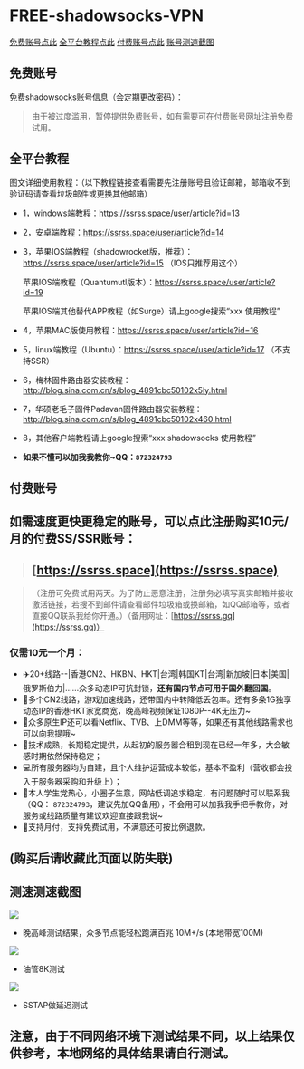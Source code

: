 # FREE-shadowsocks-VPN

[免费账号点此](#1)
[全平台教程点此](#2)
[付费账号点此](#3)
[账号测速截图](#4)

<h2 id="1">免费账号</h2>
免费shadowsocks账号信息（会定期更改密码）：

>由于被过度滥用，暂停提供免费账号，如有需要可在付费账号网址注册免费试用。

<h2 id="2">全平台教程</h2>
图文详细使用教程：（以下教程链接查看需要先注册账号且验证邮箱，邮箱收不到验证码请查看垃圾邮件或更换其他邮箱）

- 1，windows端教程：https://ssrss.space/user/article?id=13
- 2，安卓端教程：https://ssrss.space/user/article?id=14
- 3，苹果IOS端教程（shadowrocket版，推荐）：https://ssrss.space/user/article?id=15 （IOS只推荐用这个）
   
   苹果IOS端教程（Quantumutl版本）：https://ssrss.space/user/article?id=19
   
   苹果IOS端其他替代APP教程（如Surge）请上google搜索“xxx 使用教程”
- 4，苹果MAC版使用教程：https://ssrss.space/user/article?id=16
- 5，linux端教程（Ubuntu）：https://ssrss.space/user/article?id=17 （不支持SSR）
- 6，梅林固件路由器安装教程：http://blog.sina.com.cn/s/blog_4891cbc50102x5ly.html
- 7，华硕老毛子固件Padavan固件路由器安装教程：http://blog.sina.com.cn/s/blog_4891cbc50102x460.html
- 8，其他客户端教程请上google搜索“xxx shadowsocks 使用教程”
- **如果不懂可以加我我教你~QQ：`872324793`**

<h2 id="3">付费账号</h2>

## 如需速度更快更稳定的账号，可以点此注册购买10元/月的付费SS/SSR账号：
> ## **[https://ssrss.space](https://ssrss.space)**

>（注册可免费试用两天。为了防止恶意注册，注册务必填写真实邮箱并接收激活链接，若搜不到邮件请查看邮件垃圾箱或换邮箱，如QQ邮箱等，或者直接QQ联系我给你开通。）（备用网址：[https://ssrss.gq](https://ssrss.gq)）

### 仅需10元一个月：
- ✈️20+线路--|香港CN2、HKBN、HKT|台湾|韩国KT|台湾|新加坡|日本|美国|俄罗斯伯力|……众多动态IP可抗封锁，**还有国内节点可用于国外翻回国**。
- 🚀多个CN2线路，游戏加速线路，还带国内中转降低丢包率。还有多条1G独享动态IP的香港HKT家宽商宽，晚高峰视频保证1080P--4K无压力~
- 🚁众多原生IP还可以看Netflix、TVB、上DMM等等，如果还有其他线路需求也可以向我提哦~
- 🛫技术成熟，长期稳定提供，从起初的服务器合租到现在已经一年多，大会敏感时期依然保持稳定；
- 💻所有服务器均为自建，且个人维护运营成本较低，基本不盈利（营收都会投入于服务器采购和升级上）；
- 👩本人学生党热心，小圈子生意，网站低调追求稳定，有问题随时可以联系我（QQ： `872324793`，建议先加QQ备用），不会用可以加我我手把手教你，对服务或线路质量有建议欢迎直接跟我说~
- 🙌支持月付，支持免费试用，不满意还可按比例退款。
## (购买后请收藏此页面以防失联)

<h2 id="4">测速测速截图</h2>

![](https://github.com/junwen0301/FREE-shadowsocks-VPN/blob/master/speedtest.png)

- 晚高峰测试结果，众多节点能轻松跑满百兆 10M+/s (本地带宽100M)

![](https://github.com/junwen0301/FREE-shadowsocks-VPN/blob/master/y2btest.png)

- 油管8K测试

![](https://github.com/junwen0301/FREE-shadowsocks-VPN/blob/master/latency.png)

- SSTAP做延迟测试

## 注意，由于不同网络环境下测试结果不同，以上结果仅供参考，本地网络的具体结果请自行测试。
